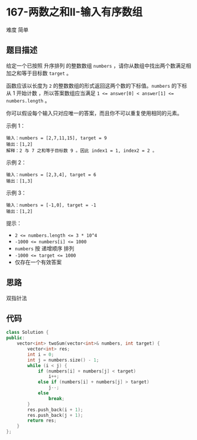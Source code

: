 # 167-两数之和II-输入有序数组

难度 简单



## 题目描述

给定一个已按照 升序排列  的整数数组 `numbers` ，请你从数组中找出两个数满足相加之和等于目标数 `target` 。

函数应该以长度为 `2` 的整数数组的形式返回这两个数的下标值。`numbers` 的下标 从 1 开始计数 ，所以答案数组应当满足 `1 <= answer[0] < answer[1] <= numbers.length` 。

你可以假设每个输入只对应唯一的答案，而且你不可以重复使用相同的元素。


示例 1：
```
输入：numbers = [2,7,11,15], target = 9
输出：[1,2]
解释：2 与 7 之和等于目标数 9 。因此 index1 = 1, index2 = 2 。
```
示例 2：
```
输入：numbers = [2,3,4], target = 6
输出：[1,3]
```
示例 3：
```
输入：numbers = [-1,0], target = -1
输出：[1,2]
```

提示：

- `2 <= numbers.length <= 3 * 10^4`
- `-1000 <= numbers[i] <= 1000`
- `numbers` 按 递增顺序 排列
- `-1000 <= target <= 1000`
- 仅存在一个有效答案



## 思路

双指针法



## 代码

```c++
class Solution {
public:
    vector<int> twoSum(vector<int>& numbers, int target) {
        vector<int> res;
        int i = 0;
        int j = numbers.size() - 1;
        while (i < j) {
            if (numbers[i] + numbers[j] < target)
                i++;
            else if (numbers[i] + numbers[j] > target)
                j--;
            else 
                break;
        }
        res.push_back(i + 1);
        res.push_back(j + 1);
        return res;
    }
};
```

